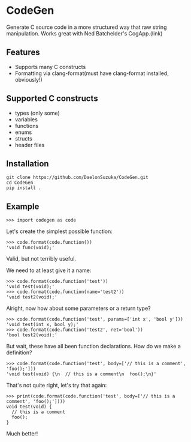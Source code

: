 CodeGen
=======

Generate C source code in a more structured way that raw string manipulation.
Works great with Ned Batchelder's CogApp.(link)

## Features

- Supports many C constructs
- Formatting via clang-format(must have clang-format installed, obviously!)


## Supported C constructs

- types (only some)
- variables
- functions
- enums
- structs
- header files

## Installation

```
git clone https://github.com/DaelonSuzuka/CodeGen.git
cd CodeGen
pip install .
```


## Example

```
>>> import codegen as code
```
Let's create the simplest possible function:
```
>>> code.format(code.function())
'void func(void);'
```

Valid, but not terribly useful.

We need to at least give it a name:

```
>>> code.format(code.function('test')) 
'void test(void);'
>>> code.format(code.function(name='test2')) 
'void test2(void);'
```

Alright, now how about some parameters or a return type?

```
>>> code.format(code.function('test', params=['int x', 'bool y']))
'void test(int x, bool y);'
>>> code.format(code.function('test2', ret='bool'))
'bool test2(void);'
```

But wait, these have all been function declarations. How do we make a definition?

```
>>> code.format(code.function('test', body=['// this is a comment', 'foo();']))
'void test(void) {\n  // this is a comment\n  foo();\n}'
```

That's not quite right, let's try that again:
```
>>> print(code.format(code.function('test', body=['// this is a comment', 'foo();']))) 
void test(void) {
  // this is a comment
  foo();
}
```

Much better!
